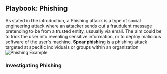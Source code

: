 ## Playbook: Phishing
As stated in the introduction, a Phishing attack is a type of social engineering attack where an attacker sends out a fraudulent message pretending to be from a trusted entity, ussually via email. The aim could be to trick the user into revealing sensitive information, or to deploy malicious software of the user's machine. **Spear phishin**g is a phishing attack targeted at specific individuals or groups within an organization
![Phishing Example](https://www.ieyenews.com/wp-content/uploads/2021/03/diagram-phishing-attack.png)

### Investigating Phishing
